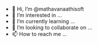 - 👋 Hi, I’m @mathavanaathisoft
- 👀 I’m interested in ...
- 🌱 I’m currently learning ...
- 💞️ I’m looking to collaborate on ...
- 📫 How to reach me ...

<!---
mathavanaathisoft/mathavanaathisoft is a ✨ special ✨ repository because its `README.md` (this file) appears on your GitHub profile.
You can click the Preview link to take a look at your changes.
--->
